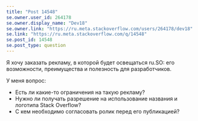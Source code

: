```yaml
---
title: "Post 14548"
se.owner.user_id: 264178
se.owner.display_name: "Dev18"
se.owner.link: "https://ru.meta.stackoverflow.com/users/264178/dev18"
se.link: "https://ru.meta.stackoverflow.com/q/14548"
se.post_id: 14548
se.post_type: question
---
```

<p>Я хочу заказать рекламу, в которой будет освещаться ru.SO: его возможности, преимущества и полезность для разработчиков.</p>
<p>У меня вопрос:</p>
<ul>
<li>Есть ли какие-то ограничения на такую рекламу?</li>
<li>Нужно ли получать разрешение на использование названия и логотипа Stack Overflow?</li>
<li>С кем необходимо согласовать ролик перед его публикацией?</li>
</ul>
